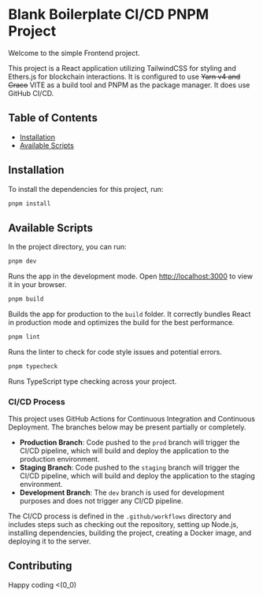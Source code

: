 # Blank Boilerplate CI/CD PNPM Project

Welcome to the simple Frontend project.

This project is a React application utilizing TailwindCSS for styling and Ethers.js for blockchain interactions. It is configured to use ~~Yarn v4 and Craco~~ VITE as a build tool and PNPM as the
package manager. It does use GitHub CI/CD.

## Table of Contents

- [Installation](#installation)
- [Available Scripts](#available-scripts)

## Installation

To install the dependencies for this project, run:

```bash
pnpm install
```

## Available Scripts

In the project directory, you can run:

```bash
pnpm dev
```

Runs the app in the development mode. Open [http://localhost:3000](http://localhost:5173) to view it in your browser.

```bash
pnpm build
```

Builds the app for production to the `build` folder. It correctly bundles React in production mode and optimizes the build for the best performance.

```bash
pnpm lint
```

Runs the linter to check for code style issues and potential errors.

```bash
pnpm typecheck
```

Runs TypeScript type checking across your project.

### CI/CD Process

This project uses GitHub Actions for Continuous Integration and Continuous Deployment. The branches below may be present partially or completely.

- **Production Branch**: Code pushed to the `prod` branch will trigger the CI/CD pipeline, which will build and deploy the application to the production environment.
- **Staging Branch**: Code pushed to the `staging` branch will trigger the CI/CD pipeline, which will build and deploy the application to the staging environment.
- **Development Branch**: The `dev` branch is used for development purposes and does not trigger any CI/CD pipeline.

The CI/CD process is defined in the `.github/workflows` directory and includes steps such as checking out the repository, setting up Node.js, installing dependencies, building the project, creating a
Docker image, and deploying it to the server.

## Contributing

Happy coding <(0_0)


